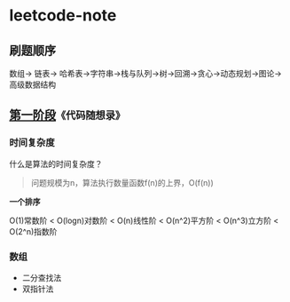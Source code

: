 # leetcode-note

## 刷题顺序

数组-> 链表-> 哈希表->字符串->栈与队列->树->回溯->贪心->动态规划->图论->高级数据结构


## [第一阶段](https://programmercarl.com/)`《代码随想录》`


### 时间复杂度

什么是算法的时间复杂度？

> 问题规模为n，算法执行数量函数f(n)的上界，O(f(n))

**一个排序**

O(1)常数阶 < O(logn)对数阶 < O(n)线性阶 < O(n^2)平方阶 < O(n^3)立方阶 < O(2^n)指数阶


### 数组

- 二分查找法
- 双指针法




